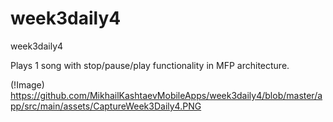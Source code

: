 # week3daily4
week3daily4


Plays 1 song with stop/pause/play functionality in MFP architecture.

(!Image) https://github.com/MikhailKashtaevMobileApps/week3daily4/blob/master/app/src/main/assets/CaptureWeek3Daily4.PNG
